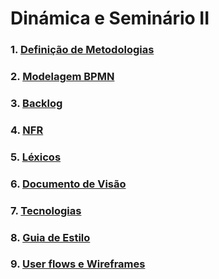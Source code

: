 # Dinámica e Seminário II

### 1. [Definição de Metodologias](docs/DS/dinamica-e-seminario-2/metodologia.md)

### 2. [Modelagem BPMN](docs/DS/dinamica-e-seminario-2/Diagramas.md)

### 3. [Backlog](docs/DS/dinamica-e-seminario-2/Backlog.md)

### 4. [NFR](docs/DS/dinamica-e-seminario-2/nfr.md)

### 5. [Léxicos](docs/DS/dinamica-e-seminario-2/lexico.md)

### 6. [Documento de Visão](docs/DS/dinamica-e-seminario-2/DocDeVisao.md)

### 7. [Tecnologias](docs/DS/dinamica-e-seminario-2/Tecnologias.md)

### 8. [Guia de Estilo](docs/DS/dinamica-e-seminario-2/style_guide.md)

### 9. [User flows e Wireframes](docs/DS/dinamica-e-seminario-2/wireframes.md)



